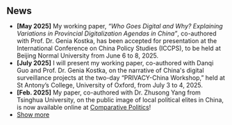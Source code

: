 <h2 style="margin: 60px 0px 10px;">News</h2>

<ul>
<li><strong>[May 2025]</strong> My working paper, <em>“Who Goes Digital and Why? Explaining Variations in Provincial Digitalization Agendas in China”</em>, co-authored with Prof. Dr. Genia Kostka, has been accepted for presentation at the International Conference on China Policy Studies (ICCPS), to be held at Beijing Normal University from June 6 to 8, 2025.</li>
<li><strong>[July 2025]</strong> I will present my working paper, co-authored with Danqi Guo and Prof. Dr. Genia Kostka, on the narrative of China's digital surveillance projects at the two-day “PRIVACY-China Workshop,” held at St Antony’s College, University of Oxford, from July 3 to 4, 2025.</li>
<li><strong>[Feb. 2025]</strong> My paper, co-authored with Dr. Zhusong Yang from Tsinghua University, on the public image of local political elites in China, is now available online at <a href="https://doi.org/10.5129/001041525X17380761641486">Comparative Politics</a>!</li>



<li> <a href="javascript:toggle_vis('newsmore')">Show more</a> </li>
<div id="newsmore" style="display:none"> 
  <li><strong>[April. 2025]</strong> My working paper on the power structure and loyalty signaling in China has been accepted for presentation at the <a href="https://www.psa.ac.uk/events/psa-annual-conference">Political Studies Association (PSA)</a>'s annual conference, to be hosted by the University of Birmingham and Aston University from April 14–16, 2025, in the UK!</li>
  <li><strong>[Nov. 2024]</strong> I will present my working paper on the narrative of China's digital surveillance projects at the annual conference of the <a href="https://asienforschung.de/arbeitskreise/asc/">Arbeitskreis Sozialwissenschaftliche Chinaforschung (ASC)</a> in the University of Bonn, Germany.</li>
  <li><strong>[Sep. 2024]</strong> I will present my working paper on the "Digital China" strategy at the annual meeting of the <a href="https://connect.apsanet.org/apsa2024/">American Political Science Association (APSA)</a> in Philadelphia, USA.</li> 
  <li><strong>[August. 2024]</strong> I will present my working paper on the public image of local political elites in China at the <a href="https://ecpr.eu/Events/Event/PaperDetails/74861">European Consortium for Political Research (ECPR)</a> General Conference 2024 in Dublin, Ireland.</li> 
</div>

</ul>

